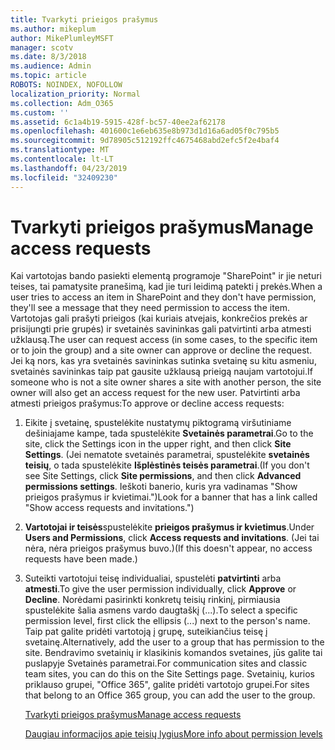 ```yaml
---
title: Tvarkyti prieigos prašymus
ms.author: mikeplum
author: MikePlumleyMSFT
manager: scotv
ms.date: 8/3/2018
ms.audience: Admin
ms.topic: article
ROBOTS: NOINDEX, NOFOLLOW
localization_priority: Normal
ms.collection: Adm_O365
ms.custom: ''
ms.assetid: 6c1a4b19-5915-428f-bc57-40ee2af62178
ms.openlocfilehash: 401600c1e6eb635e8b973d1d16a6ad05f0c795b5
ms.sourcegitcommit: 9d78905c512192ffc4675468abd2efc5f2e4baf4
ms.translationtype: MT
ms.contentlocale: lt-LT
ms.lasthandoff: 04/23/2019
ms.locfileid: "32409230"
---
```

# <a name="manage-access-requests"></a><span data-ttu-id="85510-102">Tvarkyti prieigos prašymus</span><span class="sxs-lookup"><span data-stu-id="85510-102">Manage access requests</span></span>

<span data-ttu-id="85510-103">Kai vartotojas bando pasiekti elementą programoje "SharePoint" ir jie neturi teises, tai pamatysite pranešimą, kad jie turi leidimą patekti į prekės.</span><span class="sxs-lookup"><span data-stu-id="85510-103">When a user tries to access an item in SharePoint and they don't have permission, they'll see a message that they need permission to access the item.</span></span> <span data-ttu-id="85510-104">Vartotojas gali prašyti prieigos (kai kuriais atvejais, konkrečios prekės ar prisijungti prie grupės) ir svetainės savininkas gali patvirtinti arba atmesti užklausą.</span><span class="sxs-lookup"><span data-stu-id="85510-104">The user can request access (in some cases, to the specific item or to join the group) and a site owner can approve or decline the request.</span></span> <span data-ttu-id="85510-105">Jei ką nors, kas yra svetainės savininkas sutinka svetainę su kitu asmeniu, svetainės savininkas taip pat gausite užklausą prieigą naujam vartotojui.</span><span class="sxs-lookup"><span data-stu-id="85510-105">If someone who is not a site owner shares a site with another person, the site owner will also get an access request for the new user.</span></span> <span data-ttu-id="85510-106">Patvirtinti arba atmesti prieigos prašymus:</span><span class="sxs-lookup"><span data-stu-id="85510-106">To approve or decline access requests:</span></span>
  
1. <span data-ttu-id="85510-107">Eikite į svetainę, spustelėkite nustatymų piktogramą viršutiniame dešiniajame kampe, tada spustelėkite **Svetainės parametrai**.</span><span class="sxs-lookup"><span data-stu-id="85510-107">Go to the site, click the Settings icon in the upper right, and then click **Site Settings**.</span></span> <span data-ttu-id="85510-108">(Jei nematote svetainės parametrai, spustelėkite **svetainės teisių**, o tada spustelėkite **Išplėstinės teisės parametrai**.</span><span class="sxs-lookup"><span data-stu-id="85510-108">(If you don't see Site Settings, click **Site permissions**, and then click **Advanced permissions settings**.</span></span> <span data-ttu-id="85510-109">Ieškoti banerio, kuris yra vadinamas "Show prieigos prašymus ir kvietimai.")</span><span class="sxs-lookup"><span data-stu-id="85510-109">Look for a banner that has a link called "Show access requests and invitations.")</span></span>
    
2. <span data-ttu-id="85510-110">**Vartotojai ir teisės**spustelėkite **prieigos prašymus ir kvietimus**.</span><span class="sxs-lookup"><span data-stu-id="85510-110">Under **Users and Permissions**, click **Access requests and invitations**.</span></span> <span data-ttu-id="85510-111">(Jei tai nėra, nėra prieigos prašymus buvo.)</span><span class="sxs-lookup"><span data-stu-id="85510-111">(If this doesn't appear, no access requests have been made.)</span></span>
    
3. <span data-ttu-id="85510-112">Suteikti vartotojui teisę individualiai, spustelėti **patvirtinti** arba **atmesti**.</span><span class="sxs-lookup"><span data-stu-id="85510-112">To give the user permission individually, click **Approve** or **Decline**.</span></span> <span data-ttu-id="85510-113">Norėdami pasirinkti konkretų teisių rinkinį, pirmiausia spustelėkite šalia asmens vardo daugtaškį (...).</span><span class="sxs-lookup"><span data-stu-id="85510-113">To select a specific permission level, first click the ellipsis (...) next to the person's name.</span></span> <span data-ttu-id="85510-114">Taip pat galite pridėti vartotoją į grupę, suteikiančius teisę į svetainę.</span><span class="sxs-lookup"><span data-stu-id="85510-114">Alternatively, add the user to a group that has permission to the site.</span></span> <span data-ttu-id="85510-115">Bendravimo svetainių ir klasikinis komandos svetaines, jūs galite tai puslapyje Svetainės parametrai.</span><span class="sxs-lookup"><span data-stu-id="85510-115">For communication sites and classic team sites, you can do this on the Site Settings page.</span></span> <span data-ttu-id="85510-116">Svetainių, kurios priklauso grupei, "Office 365", galite pridėti vartotojo grupei.</span><span class="sxs-lookup"><span data-stu-id="85510-116">For sites that belong to an Office 365 group, you can add the user to the group.</span></span>
    
    [<span data-ttu-id="85510-117">Tvarkyti prieigos prašymus</span><span class="sxs-lookup"><span data-stu-id="85510-117">Manage access requests </span></span>](https://go.microsoft.com/fwlink/?linkid=2008747)
    
    [<span data-ttu-id="85510-118">Daugiau informacijos apie teisių lygius</span><span class="sxs-lookup"><span data-stu-id="85510-118">More info about permission levels</span></span>](https://go.microsoft.com/fwlink/?linkid=867071)
    


